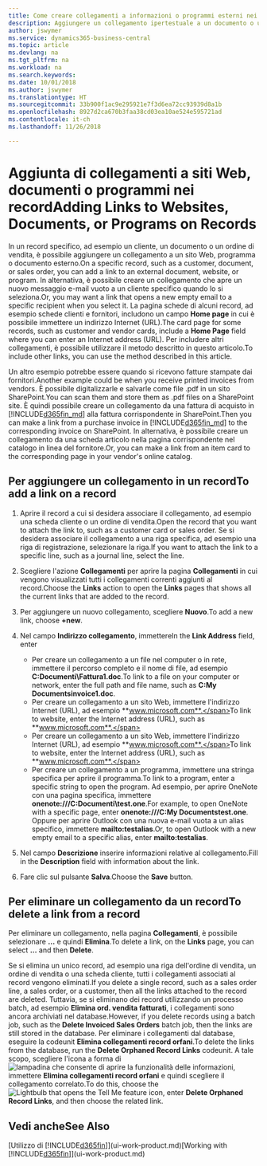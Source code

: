 ```yaml
---
title: Come creare collegamenti a informazioni o programmi esterni nei record | Microsoft Docs
description: Aggiungere un collegamento ipertestuale a un documento o un sito Web in un record specifico, ad esempio, un cliente o un documento.
author: jswymer
ms.service: dynamics365-business-central
ms.topic: article
ms.devlang: na
ms.tgt_pltfrm: na
ms.workload: na
ms.search.keywords: 
ms.date: 10/01/2018
ms.author: jswymer
ms.translationtype: HT
ms.sourcegitcommit: 33b900f1ac9e295921e7f3d6ea72cc93939d8a1b
ms.openlocfilehash: 8927d2ca670b3faa38cd03ea10ae524e595721ad
ms.contentlocale: it-ch
ms.lasthandoff: 11/26/2018

---
```

# <a name="adding-links-to-websites-documents-or-programs-on-records"></a><span data-ttu-id="696d0-103">Aggiunta di collegamenti a siti Web, documenti o programmi nei record</span><span class="sxs-lookup"><span data-stu-id="696d0-103">Adding Links to Websites, Documents, or Programs on Records</span></span>
<span data-ttu-id="696d0-104">In un record specifico, ad esempio un cliente, un documento o un ordine di vendita, è possibile aggiungere un collegamento a un sito Web, programma o documento esterno.</span><span class="sxs-lookup"><span data-stu-id="696d0-104">On a specific record, such as a customer, document, or sales order, you can add a link to an external document, website, or program.</span></span> <span data-ttu-id="696d0-105">In alternativa, è possibile creare un collegamento che apre un nuovo messaggio e-mail vuoto a un cliente specifico quando lo si seleziona.</span><span class="sxs-lookup"><span data-stu-id="696d0-105">Or, you may want a link that opens a new empty email to a specific recipient when you select it.</span></span> <span data-ttu-id="696d0-106">La pagina schede di alcuni record, ad esempio schede clienti e fornitori, includono un campo **Home page** in cui è possibile immettere un indirizzo Internet (URL).</span><span class="sxs-lookup"><span data-stu-id="696d0-106">The card page for some records, such as customer and vendor cards, include a **Home Page** field where you can enter an Internet address (URL).</span></span> <span data-ttu-id="696d0-107">Per includere altri collegamenti, è possibile utilizzare il metodo descritto in questo articolo.</span><span class="sxs-lookup"><span data-stu-id="696d0-107">To include other links, you can use the method described in this article.</span></span>

<span data-ttu-id="696d0-108">Un altro esempio potrebbe essere quando si ricevono fatture stampate dai fornitori.</span><span class="sxs-lookup"><span data-stu-id="696d0-108">Another example could be when you receive printed invoices from vendors.</span></span> <span data-ttu-id="696d0-109">È possibile digitalizzarle e salvarle come file .pdf in un sito SharePoint.</span><span class="sxs-lookup"><span data-stu-id="696d0-109">You can scan them and store them as .pdf files on a SharePoint site.</span></span> <span data-ttu-id="696d0-110">È quindi possibile creare un collegamento da una fattura di acquisto in [!INCLUDE[d365fin_md](includes/d365fin_md.md)] alla fattura corrispondente in SharePoint.</span><span class="sxs-lookup"><span data-stu-id="696d0-110">Then you can make a link from a purchase invoice in [!INCLUDE[d365fin_md](includes/d365fin_md.md)] to the corresponding invoice on  SharePoint.</span></span> <span data-ttu-id="696d0-111">In alternativa, è possibile creare un collegamento da una scheda articolo nella pagina corrispondente nel catalogo in linea del fornitore.</span><span class="sxs-lookup"><span data-stu-id="696d0-111">Or, you can make a link from an item card to the corresponding page in your vendor's online catalog.</span></span>

## <a name="to-add-a-link-on-a-record"></a><span data-ttu-id="696d0-112">Per aggiungere un collegamento in un record</span><span class="sxs-lookup"><span data-stu-id="696d0-112">To add a link on a record</span></span>   

1.  <span data-ttu-id="696d0-113">Aprire il record a cui si desidera associare il collegamento, ad esempio una scheda cliente o un ordine di vendita.</span><span class="sxs-lookup"><span data-stu-id="696d0-113">Open the record that you want to attach the link to, such as a customer card or sales order.</span></span> <span data-ttu-id="696d0-114">Se si desidera associare il collegamento a una riga specifica, ad esempio una riga di registrazione, selezionare la riga.</span><span class="sxs-lookup"><span data-stu-id="696d0-114">If you want to attach the link to a specific line, such as a journal line, select the line.</span></span>  

2.  <span data-ttu-id="696d0-115">Scegliere l'azione **Collegamenti** per aprire la pagina **Collegamenti** in cui vengono visualizzati tutti i collegamenti correnti aggiunti al record.</span><span class="sxs-lookup"><span data-stu-id="696d0-115">Choose the **Links** action to open the **Links** pages that shows all the current links that are added to the record.</span></span>

3. <span data-ttu-id="696d0-116">Per aggiungere un nuovo collegamento, scegliere **Nuovo**.</span><span class="sxs-lookup"><span data-stu-id="696d0-116">To add a new link, choose **+new**.</span></span>

4.  <span data-ttu-id="696d0-117">Nel campo **Indirizzo collegamento**, immettere</span><span class="sxs-lookup"><span data-stu-id="696d0-117">In the **Link Address** field, enter</span></span>

    -   <span data-ttu-id="696d0-118">Per creare un collegamento a un file nel computer o in rete, immettere il percorso completo e il nome di file, ad esempio **C:Documenti\Fattura1.doc**.</span><span class="sxs-lookup"><span data-stu-id="696d0-118">To link to a file on your computer or network, enter the full path and file name, such as  **C:My Documentsinvoice1.doc**.</span></span>
    -   <span data-ttu-id="696d0-119">Per creare un collegamento a un sito Web, immettere l'indirizzo Internet (URL), ad esempio **www.microsoft.com**.</span><span class="sxs-lookup"><span data-stu-id="696d0-119">To link to website, enter the Internet address (URL), such as **www.microsoft.com**.</span></span>
    -   <span data-ttu-id="696d0-120">Per creare un collegamento a un sito Web, immettere l'indirizzo Internet (URL), ad esempio **www.microsoft.com**.</span><span class="sxs-lookup"><span data-stu-id="696d0-120">To link to website, enter the Internet address (URL), such as **www.microsoft.com**.</span></span>
    -   <span data-ttu-id="696d0-121">Per creare un collegamento a un programma, immettere una stringa specifica per aprire il programma.</span><span class="sxs-lookup"><span data-stu-id="696d0-121">To link to a program, enter a specific string to open the program.</span></span> <span data-ttu-id="696d0-122">Ad esempio, per aprire OneNote con una pagina specifica, immettere **onenote:///C:Documenti\test.one**.</span><span class="sxs-lookup"><span data-stu-id="696d0-122">For example, to open OneNote with a specific page, enter **onenote:///C:My Documentstest.one**.</span></span> <span data-ttu-id="696d0-123">Oppure per aprire Outlook con una nuova e-mail vuota a un alias specifico, immettere **mailto:testalias**.</span><span class="sxs-lookup"><span data-stu-id="696d0-123">Or, to open Outlook with a new empty email to a specific alias, enter **mailto:testalias**.</span></span>  

5.  <span data-ttu-id="696d0-124">Nel campo **Descrizione** inserire informazioni relative al collegamento.</span><span class="sxs-lookup"><span data-stu-id="696d0-124">Fill in the **Description** field with information about the link.</span></span>  

6.  <span data-ttu-id="696d0-125">Fare clic sul pulsante **Salva**.</span><span class="sxs-lookup"><span data-stu-id="696d0-125">Choose the **Save** button.</span></span>  

## <a name="to-delete-a-link-from-a-record"></a><span data-ttu-id="696d0-126">Per eliminare un collegamento da un record</span><span class="sxs-lookup"><span data-stu-id="696d0-126">To delete a link from a record</span></span>  

<span data-ttu-id="696d0-127">Per eliminare un collegamento, nella pagina **Collegamenti**, è possibile selezionare **…** e quindi **Elimina**.</span><span class="sxs-lookup"><span data-stu-id="696d0-127">To delete a link, on the **Links** page, you can select **...** and then **Delete**.</span></span>

<span data-ttu-id="696d0-128">Se si elimina un unico record, ad esempio una riga dell'ordine di vendita, un ordine di vendita o una scheda cliente, tutti i collegamenti associati al record vengono eliminati.</span><span class="sxs-lookup"><span data-stu-id="696d0-128">If you delete a single record, such as a sales order line, a sales order, or a customer, then all the links attached to the record are deleted.</span></span> <span data-ttu-id="696d0-129">Tuttavia, se si eliminano dei record utilizzando un processo batch, ad esempio **Elimina ord. vendita fatturati**, i collegamenti sono ancora archiviati nel database.</span><span class="sxs-lookup"><span data-stu-id="696d0-129">However, if you delete records using a batch job, such as the **Delete Invoiced Sales Orders** batch job, then the links are still stored in the database.</span></span> <span data-ttu-id="696d0-130">Per eliminare i collegamenti dal database, eseguire la codeunit **Elimina collegamenti record orfani**.</span><span class="sxs-lookup"><span data-stu-id="696d0-130">To delete the links from the database, run the **Delete Orphaned Record Links** codeunit.</span></span> <span data-ttu-id="696d0-131">A tale scopo, scegliere l'icona a forma di ![lampadina che consente di aprire la funzionalità delle informazioni](media/ui-search/search_small.png "Informazioni sull'operazione che si desidera eseguire"), immettere **Elimina collegamenti record orfani** e quindi scegliere il collegamento correlato.</span><span class="sxs-lookup"><span data-stu-id="696d0-131">To do this, choose the ![Lightbulb that opens the Tell Me feature](media/ui-search/search_small.png "Tell me what you want to do") icon, enter **Delete Orphaned Record Links**, and then choose the related link.</span></span>   

<!-- ### To run delete orphaned record links  

1.  Choose the ![Lightbulb that opens the Tell Me feature](media/ui-search/search_small.png "Tell me what you want to do") icon, enter **Data Deletion**, and then choose the related link.  

2.  On the **Data Deletion** page, choose **Tasks**, and then choose **Delete Orphaned Record Links**.  -->

## <a name="see-also"></a><span data-ttu-id="696d0-132">Vedi anche</span><span class="sxs-lookup"><span data-stu-id="696d0-132">See Also</span></span>  
<span data-ttu-id="696d0-133">[Utilizzo di [!INCLUDE[d365fin](includes/d365fin_md.md)]](ui-work-product.md)</span><span class="sxs-lookup"><span data-stu-id="696d0-133">[Working with [!INCLUDE[d365fin](includes/d365fin_md.md)]](ui-work-product.md)</span></span>  

